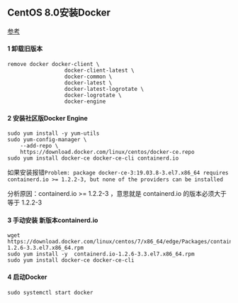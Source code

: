 ## CentOS 8.0安装Docker

[参考](https://docs.docker.com/install/linux/docker-ce/centos/)

#### 1 卸载旧版本

```shell
remove docker docker-client \
				  docker-client-latest \
                  docker-common \
                  docker-latest \
                  docker-latest-logrotate \
                  docker-logrotate \
                  docker-engine
```

#### 2 安装社区版Docker Engine

```
sudo yum install -y yum-utils
sudo yum-config-manager \
    --add-repo \
    https://download.docker.com/linux/centos/docker-ce.repo
sudo yum install docker-ce docker-ce-cli containerd.io
```

如果安装报错`Problem: package docker-ce-3:19.03.8-3.el7.x86_64 requires containerd.io >= 1.2.2-3, but none of the providers can be installed`

分析原因：containerd.io >= 1.2.2-3 ，意思就是 containerd.io 的版本必须大于等于 1.2.2-3

#### 3 手动安装 新版本containerd.io

```
wget https://download.docker.com/linux/centos/7/x86_64/edge/Packages/containerd.io-1.2.6-3.3.el7.x86_64.rpm
sudo yum install -y  containerd.io-1.2.6-3.3.el7.x86_64.rpm
sudo yum install docker-ce docker-ce-cli
```

#### 4 启动Docker

```
sudo systemctl start docker
```

